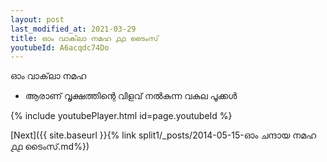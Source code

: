```yaml
---
layout: post
last_modified_at: 2021-03-29
title: ഓം വാക്‌ലാ നമഹ ൧൧ ടൈംസ്
youtubeId: A6acqdc74Do
---
```

 
 
 ഓം വാക്‌ലാ നമഹ 
 
 -  ആരാണ് വൃക്ഷത്തിന്റെ വിളവ് നൽകുന്ന വകുല പൂക്കൾ 
 
  
 
  
 
 
 
 
 
 


{% include youtubePlayer.html id=page.youtubeId %}
 
[Next]({{ site.baseurl }}{% link  split1/_posts/2014-05-15-ഓം ചന്ദായ നമഹ ൧൧ ടൈംസ്.md%})
 
